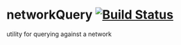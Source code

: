 # networkQuery [![Build Status](https://travis-ci.org/codaco/networkQuery.svg?branch=master)](https://travis-ci.org/codaco/networkQuery)
utility for querying against a network
